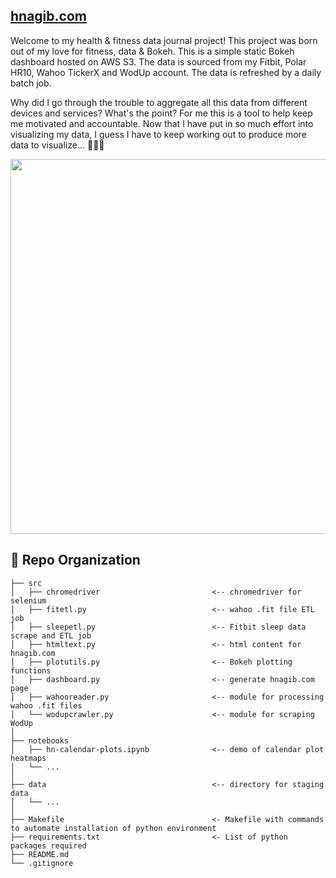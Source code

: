 ## [hnagib.com](hnagib.com)

Welcome to my health & fitness data journal project! This project was born out of my love for fitness, data & Bokeh. This is a simple static Bokeh dashboard hosted on AWS S3. The data is sourced from my Fitbit, Polar HR10, Wahoo TickerX and WodUp account. The data is refreshed by a daily batch job. 

Why did I go through the trouble to aggregate all this data from different devices and services? What's the point? For me this is a tool to help keep me motivated and accountable. Now that I have put in so much effort into visualizing my data, I guess I have to keep working out to produce more data to visualize... 💪🏽🤓 

[<img width=600 src="https://github.com/hnagib/training-dashboard/blob/master/img/dash-demo.png">](http://hnagib.com)


:open_file_folder: Repo Organization
--------------------------------

    ├── src                
    │   ├── chromedriver                         <-- chromedriver for selenium    
    │   ├── fitetl.py                            <-- wahoo .fit file ETL job    
    │   ├── sleepetl.py                          <-- Fitbit sleep data scrape and ETL job
    │   ├── htmltext.py                          <-- html content for hnagib.com      
    │   ├── plotutils.py                         <-- Bokeh plotting functions   
    │   ├── dashboard.py                         <-- generate hnagib.com page
    │   ├── wahooreader.py                       <-- module for processing wahoo .fit files       
    │   └── wodupcrawler.py                      <-- module for scraping WodUp
    │
    ├── notebooks          
    │   ├── hn-calendar-plots.ipynb              <-- demo of calendar plot heatmaps         
    │   └── ...            
    │
    ├── data                                     <-- directory for staging data
    │   └── ... 
    │
    ├── Makefile                                 <- Makefile with commands to automate installation of python environment
    ├── requirements.txt                         <- List of python packages required     
    ├── README.md
    └── .gitignore         
